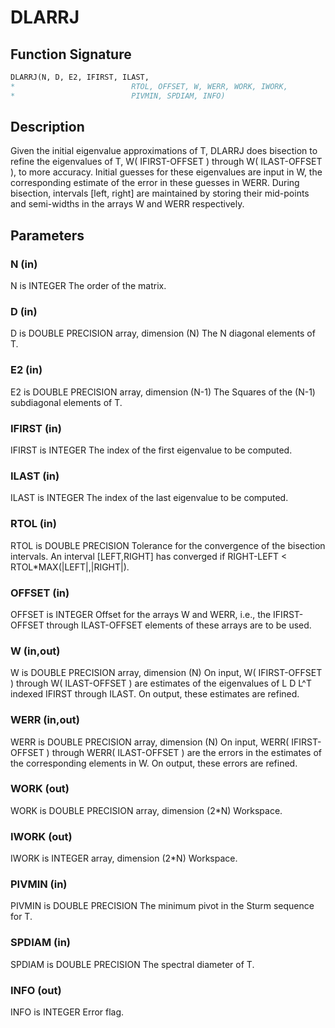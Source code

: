 # DLARRJ

## Function Signature

```fortran
DLARRJ(N, D, E2, IFIRST, ILAST,
*                          RTOL, OFFSET, W, WERR, WORK, IWORK,
*                          PIVMIN, SPDIAM, INFO)
```

## Description


 Given the initial eigenvalue approximations of T, DLARRJ
 does  bisection to refine the eigenvalues of T,
 W( IFIRST-OFFSET ) through W( ILAST-OFFSET ), to more accuracy. Initial
 guesses for these eigenvalues are input in W, the corresponding estimate
 of the error in these guesses in WERR. During bisection, intervals
 [left, right] are maintained by storing their mid-points and
 semi-widths in the arrays W and WERR respectively.

## Parameters

### N (in)

N is INTEGER The order of the matrix.

### D (in)

D is DOUBLE PRECISION array, dimension (N) The N diagonal elements of T.

### E2 (in)

E2 is DOUBLE PRECISION array, dimension (N-1) The Squares of the (N-1) subdiagonal elements of T.

### IFIRST (in)

IFIRST is INTEGER The index of the first eigenvalue to be computed.

### ILAST (in)

ILAST is INTEGER The index of the last eigenvalue to be computed.

### RTOL (in)

RTOL is DOUBLE PRECISION Tolerance for the convergence of the bisection intervals. An interval [LEFT,RIGHT] has converged if RIGHT-LEFT < RTOL*MAX(|LEFT|,|RIGHT|).

### OFFSET (in)

OFFSET is INTEGER Offset for the arrays W and WERR, i.e., the IFIRST-OFFSET through ILAST-OFFSET elements of these arrays are to be used.

### W (in,out)

W is DOUBLE PRECISION array, dimension (N) On input, W( IFIRST-OFFSET ) through W( ILAST-OFFSET ) are estimates of the eigenvalues of L D L^T indexed IFIRST through ILAST. On output, these estimates are refined.

### WERR (in,out)

WERR is DOUBLE PRECISION array, dimension (N) On input, WERR( IFIRST-OFFSET ) through WERR( ILAST-OFFSET ) are the errors in the estimates of the corresponding elements in W. On output, these errors are refined.

### WORK (out)

WORK is DOUBLE PRECISION array, dimension (2*N) Workspace.

### IWORK (out)

IWORK is INTEGER array, dimension (2*N) Workspace.

### PIVMIN (in)

PIVMIN is DOUBLE PRECISION The minimum pivot in the Sturm sequence for T.

### SPDIAM (in)

SPDIAM is DOUBLE PRECISION The spectral diameter of T.

### INFO (out)

INFO is INTEGER Error flag.

